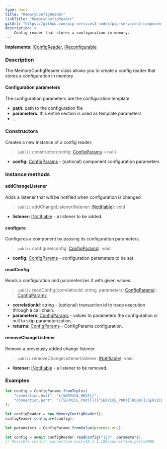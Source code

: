 ```yaml
---
type: docs
title: "MemoryConfigReader"
linkTitle: "MemoryConfigReader"
gitUrl: "https://github.com/pip-services3-nodex/pip-services3-components-nodex"
description: >
    Config reader that stores a configuration in memory.
---
```


**Implements**: [IConfigReader](../iconfig_reader), [IReconfigurable](../../../commons/config/ireconfigurable)

### Description

The MemoryConfigReader class allows you to create a config reader that stores a configuration in memory.

#### Configuration parameters
The configuration parameters are the configuration template

- **path**: path to the configuration file
- **parameters**: this entire section is used as template parameters
- ...


### Constructors
Creates a new instance of a config reader.

> `public` constructor(config: [ConfigParams](../../../commons/config/config_params) = null)

- **config**: [ConfigParams](../../../commons/config/config_params) - (optional) component configuration parameters


### Instance methods

#### addChangeListener
Adds a listener that will be notified when configuration is changed

> `public` addChangeListener(listener: [INotifiable](../../../commons/run/inotifiable)): void

- **listener:** [INotifiable](../../../commons/run/inotifiable) - a listener to be added.

#### configure
Configures a component by passing its configuration parameters.

> `public` configure(config: [ConfigParams](../../../commons/config/config_params)): void

- **config**: [ConfigParams](../../../commons/config/config_params) - configuration parameters to be set.


#### readConfig
Reads a configuration and parameterizes it with given values.

> `public` readConfig(correlationId: string, parameters: [ConfigParams](../../../commons/config/config_params)): [ConfigParams](../../../commons/config/config_params)

- **correlationId**: string - (optional) transaction id to trace execution through a call chain.
- **parameters**: [ConfigParams](../../../commons/config/config_params) - values to parameters the configuration or null to skip parameterization.
- **returns**: [ConfigParams](../../../commons/config/config_params) - ConfigParams configuration.


#### removeChangeListener
Remove a previously added change listener.

> `public` removeChangeListener(listener: [INotifiable](../../../commons/run/inotifiable)): void

- **listener:** [INotifiable](../../../commons/run/inotifiable) - a listener to be removed.

### Examples

```typescript
let config = ConfigParams.fromTuples(
    "connection.host", "{{SERVICE_HOST}}",
    "connection.port", "{{SERVICE_PORT}}{{^SERVICE_PORT}}8080{{/SERVICE_PORT}}"
);
    
let configReader = new MemoryConfigReader();
configReader.configure(config);
    
let parameters = ConfigParams.fromValue(process.env);
    
let config = await configReader.readConfig("123", parameters);
// Possible result: connection.host=10.1.1.100;connection.port=8080
```

